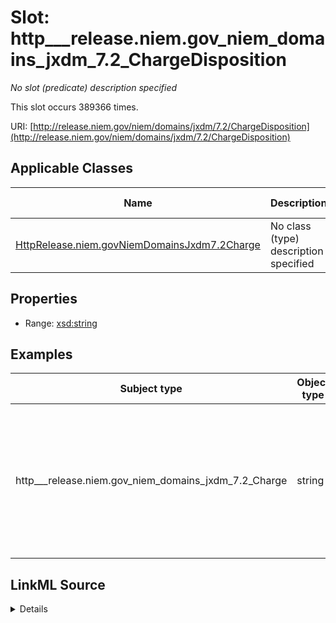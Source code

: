 

# Slot: http___release.niem.gov_niem_domains_jxdm_7.2_ChargeDisposition


_No slot (predicate) description specified_






This slot occurs 389366 times.


URI: [http://release.niem.gov/niem/domains/jxdm/7.2/ChargeDisposition](http://release.niem.gov/niem/domains/jxdm/7.2/ChargeDisposition)



<!-- no inheritance hierarchy -->





## Applicable Classes

| Name | Description | Modifies Slot |
| --- | --- | --- |
| [HttpRelease.niem.govNiemDomainsJxdm7.2Charge](../classes/HttpRelease.niem.govNiemDomainsJxdm7.2Charge.md) | No class (type) description specified |  yes  |







## Properties

* Range: [xsd:string](http://www.w3.org/2001/XMLSchema#string)






## Examples

| Subject type | Object type | Example subject | Example object | Occurrences |
| --- | --- | --- | --- | --- |
| http___release.niem.gov_niem_domains_jxdm_7.2_Charge | string | scales:/Charge/akd;;1:16-cr-00001_c0-1-3 | Counts 1-4: 12 months 1 day imprisonment; 1 year Supervised Release; $600,064.00 Restitution; $100.00 Special Assessment. | 389366 |




## LinkML Source

<details>

```yaml
name: http___release.niem.gov_niem_domains_jxdm_7.2_ChargeDisposition
annotations:
  count:
    tag: count
    value: 389366
description: No slot (predicate) description specified
examples:
- object:
    example_object: 'Counts 1-4: 12 months 1 day imprisonment; 1 year Supervised Release;
      $600,064.00 Restitution; $100.00 Special Assessment.'
    example_object_type: string
    example_predicate: http://release.niem.gov/niem/domains/jxdm/7.2/ChargeDisposition
    example_subject: scales:/Charge/akd;;1:16-cr-00001_c0-1-3
    example_subject_type: http___release.niem.gov_niem_domains_jxdm_7.2_Charge
from_schema: scales-kg
rank: 1000
slot_uri: http://release.niem.gov/niem/domains/jxdm/7.2/ChargeDisposition
alias: http___release.niem.gov_niem_domains_jxdm_7.2_ChargeDisposition
domain_of:
- http___release.niem.gov_niem_domains_jxdm_7.2_Charge
range: string

```
</details>